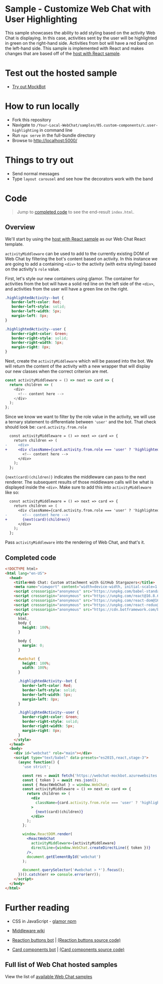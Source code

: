 # Sample - Customize Web Chat with User Highlighting

This sample showcases the ability to add styling based on the activity Web Chat is displaying. In this case, activities sent by the user will be highlighted in green on the right-hand side. Activities from bot will have a red band on the left-hand side. This sample is implemented with React and makes changes that are based off of the [host with React sample][1].

# Test out the hosted sample

-  [Try out MockBot](https://microsoft.github.io/BotFramework-WebChat/05.custom-components/c.user-highlighting)

# How to run locally

-  Fork this repository
-  Navigate to `/Your-Local-WebChat/samples/05.custom-components/c.user-highlighting` in command line
-  Run `npx serve` in the full-bundle directory
-  Browse to [http://localhost:5000/](http://localhost:5000/)

# Things to try out

-  Send normal messages
-  Type `layout carousel` and see how the decorators work with the band

# Code

> Jump to [completed code](#completed-code) to see the end-result `index.html`.

## Overview

We'll start by using the [host with React sample][1] as our Web Chat React template.

`activityMiddleware` can be used to add to the currently existing DOM of Web Chat by filtering the bot's content based on activity. In this instance we are going to add a containing `<div>` to the activity (with extra styling) based on the activity's `role` value.

First, let's style our new containers using glamor. The container for activities from the bot will have a solid red line on the left side of the `<div>`, and activities from the user will have a green line on the right.

```css
.highlightedActivity--bot {
   border-left-color: Red;
   border-left-style: solid;
   border-left-width: 5px;
   margin-left: 8px;
}

.highlightedActivity--user {
   border-right-color: Green;
   border-right-style: solid;
   border-right-width: 5px;
   margin-right: 8px;
}
```

Next, create the `activityMiddleware` which will be passed into the bot. We will return the content of the activity with a new wrapper that will display our new classes when the correct criterion are met.

<!-- prettier-ignore-start -->
```js
const activityMiddleware = () => next => card => {
  return children => (
    <div>
      <!-- content here -->
    </div>
  );
};
```
<!-- prettier-ignore-end -->

Since we know we want to filter by the role value in the activity, we will use a ternary statement to differentiate between `'user'` and the bot. That check should look be: `card.activity.from.role`

```diff
  const activityMiddleware = () => next => card => {
    return children => (
-     <div>
+     <div className={card.activity.from.role === 'user' ? 'highlightedActivity--user' : 'highlightedActivity--bot'}>
        <!-- content here -->
      </div>
    );
  };
```

`{next(card)(children)}` indicates the middleware can pass to the next renderer. The subsequent results of those middleware calls will be what is displayed inside the `<div>`. Make sure to add this into `activityMiddleware` like so:

```diff
  const activityMiddleware = () => next => card => {
    return children => (
      <div className={card.activity.from.role === 'user' ? 'highlightedActivity--user' : 'highlightedActivity--bot'}>
-       <!-- content here -->
+       {next(card)(children)}
      </div>
    );
  };
```

Pass `activityMiddleware` into the rendering of Web Chat, and that's it.

## Completed code

<!-- prettier-ignore-start -->
```html
<!DOCTYPE html>
<html lang="en-US">
  <head>
    <title>Web Chat: Custom attachment with GitHub Stargazers</title>
    <meta name="viewport" content="width=device-width, initial-scale=1.0" />
    <script crossorigin="anonymous" src="https://unpkg.com/babel-standalone@7.8.7/babel.min.js"></script>
    <script crossorigin="anonymous" src="https://unpkg.com/react@16.8.6/umd/react.development.js"></script>
    <script crossorigin="anonymous" src="https://unpkg.com/react-dom@16.8.6/umd/react-dom.development.js"></script>
    <script crossorigin="anonymous" src="https://unpkg.com/react-redux@7.1.0/dist/react-redux.min.js"></script>
    <script crossorigin="anonymous" src="https://cdn.botframework.com/botframework-webchat/latest/webchat.js"></script>
    <style>
      html,
      body {
        height: 100%;
      }

      body {
        margin: 0;
      }

      #webchat {
        height: 100%;
        width: 100%;
      }

      .highlightedActivity--bot {
        border-left-color: Red;
        border-left-style: solid;
        border-left-width: 5px;
        margin-left: 8px;
      }

      .highlightedActivity--user {
        border-right-color: Green;
        border-right-style: solid;
        border-right-width: 5px;
        margin-right: 8px;
      }
    </style>
  </head>
  <body>
    <div id="webchat" role="main"></div>
    <script type="text/babel" data-presets="es2015,react,stage-3">
      (async function() {
        'use strict';

        const res = await fetch('https://webchat-mockbot.azurewebsites.net/directline/token', { method: 'POST' });
        const { token } = await res.json();
        const { ReactWebChat } = window.WebChat;
        const activityMiddleware = () => next => card => {
          return children => (
            <div
              className={card.activity.from.role === 'user' ? 'highlightedActivity--user' : 'highlightedActivity--bot'}
            >
              {next(card)(children)}
            </div>
          );
        };

        window.ReactDOM.render(
          <ReactWebChat
            activityMiddleware={activityMiddleware}
            directLine={window.WebChat.createDirectLine({ token })}
          />,
          document.getElementById('webchat')
        );

        document.querySelector('#webchat > *').focus();
      })().catch(err => console.error(err));
    </script>
  </body>
</html>
```
<!-- prettier-ignore-end -->

# Further reading

-  CSS in JavaScript - [glamor npm](https://www.npmjs.com/package/glamor)

-  [Middleware wiki](https://en.wikipedia.org/wiki/Middleware)

-  [Reaction buttons bot](https://microsoft.github.io/BotFramework-WebChat/05.custom-components/d.reaction-buttons) | [(Reaction buttons source code)](https://github.com/microsoft/BotFramework-WebChat/tree/master/samples/05.custom-components/d.reaction-buttons)

-  [Card components bot](https://microsoft.github.io/BotFramework-WebChat/05.custom-components/e.card-components) | [(Card components source code)](https://github.com/microsoft/BotFramework-WebChat/tree/master/samples/05.custom-components/e.card-components)

## Full list of Web Chat hosted samples

View the list of [available Web Chat samples](https://github.com/microsoft/BotFramework-WebChat/tree/master/samples)

  [1]: ../../01.getting-started/e.host-with-react
